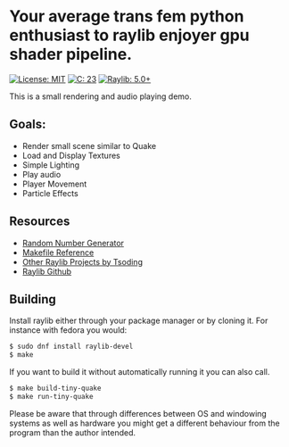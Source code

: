# Your average trans fem python enthusiast to raylib enjoyer gpu shader pipeline.
[![License: MIT](https://img.shields.io/badge/License-MIT-yellow.svg)](https://opensource.org/licenses/MIT)
[![C: 23](https://img.shields.io/badge/C-23-blue.svg)](https://en.cppreference.com/w/c/23)
[![Raylib: 5.0+](https://img.shields.io/badge/Raylib-5.0+-green.svg)](https://www.raylib.com/)

This is a small rendering and audio playing demo.
## Goals:
- Render small scene similar to Quake
- Load and Display Textures
- Simple Lighting
- Play audio
- Player Movement
- Particle Effects

## Resources
- [Random Number Generator](https://www.pcg-random.org/download.html)
- [Makefile Reference](https://www.cs.colby.edu/maxwell/courses/tutorials/maketutor/)
- [Other Raylib Projects by Tsoding](https://github.com/tsoding)
- [Raylib Github](https://github.com/raysan5/raylib/)

## Building

Install raylib either through your package manager or by cloning it.
For instance with fedora you would:
```bash
$ sudo dnf install raylib-devel
$ make
```
If you want to build it without automatically running it you can also call.
```bash
$ make build-tiny-quake
$ make run-tiny-quake
```
Please be aware that through differences between OS and windowing systems as well as
hardware you might get a different behaviour from the program than the author intended.

